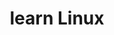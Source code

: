 ---
layout: default
mastheadclass: others
parent_dir: Linux
class: others
title: learn Linux
navclass: another
---